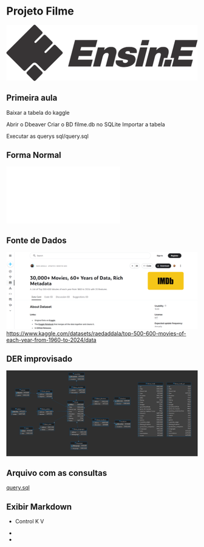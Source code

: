 # Projeto Filme

![logo](/docs/images/logo_ensine.png)

## Primeira aula

Baixar a tabela do  kaggle

Abrir o Dbeaver
Criar o BD filme.db no SQLite
Importar a tabela

Executar as querys sql/query.sql

## Forma Normal

![Forma Normal](/docs/forma_normal.md)

## Fonte de Dados

![fonte de dados](/docs/images/kaggle.png)
https://www.kaggle.com/datasets/raedaddala/top-500-600-movies-of-each-year-from-1960-to-2024/data

## DER improvisado

![der](/docs/images/der.png)

## Arquivo com as consultas

[query.sql](/sql/mquery.sql)

## Exibir Markdown

- Control K V

-
-